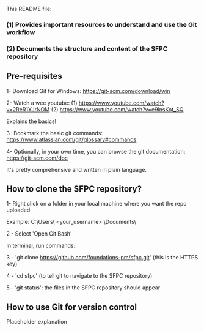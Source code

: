 This README file:
### (1) Provides important resources to understand and use the Git workflow 
### (2) Documents the structure and content of the SFPC repository

## Pre-requisites

1- Download Git for Windows: https://git-scm.com/download/win 

2- Watch a wee youtube: (1) https://www.youtube.com/watch?v=2ReR1YJrNOM (2) https://www.youtube.com/watch?v=e9lnsKot_SQ

Explains the basics!

3- Bookmark the basic git commands: https://www.atlassian.com/git/glossary#commands

4- Optionally, in your own time, you can browse the git documentation: https://git-scm.com/doc

It's pretty comprehensive and written in plain language.

## How to clone the SFPC repository? 

1- Right click on a folder in your local machine where you want the repo uploaded 

Example: C:\Users\ <your_username> \Documents\

2 - Select 'Open Git Bash'

In terminal, run commands:

3 - 'git clone <https://github.com/foundations-pm/sfpc.git>' (this is the HTTPS key)

4 - 'cd sfpc' (to tell git to navigate to the SFPC repository)

5 - 'git status': the files in the SFPC repository should appear

## How to use Git for version control

Placeholder explanation
